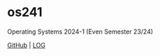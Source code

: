 # os241
Operating Systems 2024-1 (Even Semester 23/24)

[GitHub](https://github.com/nadyahoesin/os241) | [LOG](https://nadyahoesin.github.io/os241/TXT/mylog.txt)

